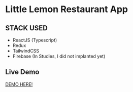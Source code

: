 # Little Lemon Restaurant App

## STACK USED
- ReactJS (Typescript)
- Redux
- TailwindCSS
- Firebase (In Studies, I did not implanted yet) 
## Live Demo 
<a href = "https://littlelemon-app.vercel.app" >DEMO HERE!<a/>
